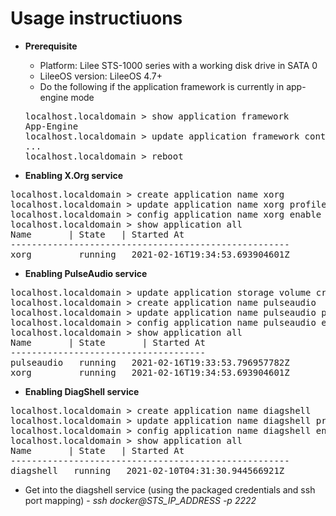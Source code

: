 # Usage instructiuons
* **Prerequisite**</br>
  * Platform: Lilee STS-1000 series with a working disk drive in SATA 0
  * LileeOS version: LileeOS 4.7+
  * Do the following if the application framework is currently in app-engine mode
  <pre>
  localhost.localdomain > show application framework 
  App-Engine
  localhost.localdomain > update application framework container
  ...
  localhost.localdomain > reboot
  </pre>

* **Enabling X.Org service**</br>
<pre>
localhost.localdomain > create application name xorg
localhost.localdomain > update application name xorg profile package https://github.com/lileesystems-com/sts-1000/raw/master/profiles/xorg.zip
localhost.localdomain > config application name xorg enable 
localhost.localdomain > show application all
Name       | State   | Started At                    
-----------------------------------------------------
xorg         running   2021-02-16T19:34:53.693904601Z
</pre>

* **Enabling PulseAudio service**</br>
<pre>
localhost.localdomain > update application storage volume create name paconfig sata 0
localhost.localdomain > create application name pulseaudio
localhost.localdomain > update application name pulseaudio profile package https://github.com/lileesystems-com/sts-1000/raw/master/profiles/pulseaudio.zip
localhost.localdomain > config application name pulseaudio enable 
localhost.localdomain > show application all
Name       | State       | Started At
-------------------------------------
pulseaudio   running   2021-02-16T19:33:53.796957782Z
xorg         running   2021-02-16T19:34:53.693904601Z
</pre>

* **Enabling DiagShell service**</br>
<pre>
localhost.localdomain > create application name diagshell
localhost.localdomain > update application name diagshell profile package https://github.com/lileesystems-com/sts-1000/raw/master/profiles/diagshell.zip
localhost.localdomain > config application name diagshell enable 
localhost.localdomain > show application all
Name       | State   | Started At                    
-----------------------------------------------------
diagshell   running   2021-02-10T04:31:30.944566921Z
</pre>
 * Get into the diagshell service (using the packaged credentials and ssh port mapping) - *ssh docker@STS_IP_ADDRESS -p 2222*</br>
